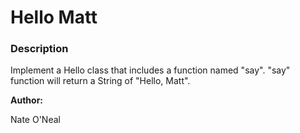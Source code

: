 # Hello Matt

### Description

Implement a Hello class that includes a function named "say". "say" function will return a String of "Hello, Matt".

**Author:**

Nate O'Neal 
